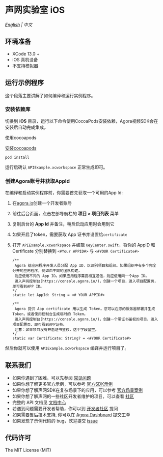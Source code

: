 #  声网实验室 iOS

*[English](README.md) | 中文*

## 环境准备

- XCode 13.0 +
- iOS 真机设备
- 不支持模拟器

## 运行示例程序

这个段落主要讲解了如何编译和运行实例程序。

### 安装依赖库

切换到 **iOS** 目录，运行以下命令使用CocoaPods安装依赖，Agora视频SDK会在安装后自动完成集成。

使用cocoapods

[安装cocoapods](http://t.zoukankan.com/lijiejoy-p-9680485.html)

```
pod install
```

运行后确认 `APIExample.xcworkspace` 正常生成即可。

### 创建Agora账号并获取AppId

在编译和启动实例程序前，你需要首先获取一个可用的App Id:

1. 在[agora.io](https://dashboard.agora.io/signin/)创建一个开发者账号
2. 前往后台页面，点击左部导航栏的 **项目 > 项目列表** 菜单
3. 复制后台的 **App Id** 并备注，稍后启动应用时会用到它
4. 如果开启了token，需要获取 App 证书并设置给`certificate`

5. 打开 `APIExample.xcworkspace` 并编辑 `KeyCenter.swift`，将你的 AppID 和 Certificate 分别替换到 `<#Your APPID#>` 与 `<#YOUR Certificate#>`

    ```
    /**
     Agora 给应用程序开发人员分配 App ID，以识别项目和组织。如果组织中有多个完全分开的应用程序，例如由不同的团队构建，
     则应使用不同的 App ID。如果应用程序需要相互通信，则应使用同一个App ID。
     进入声网控制台(https://console.agora.io/)，创建一个项目，进入项目配置页，即可看到APP ID。
   */
    static let AppId: String = <# YOUR APPID#>

    /**
     Agora 提供 App certificate 用以生成 Token。您可以在您的服务器部署并生成 Token，或者使用控制台生成临时的 Token。
     进入声网控制台(https://console.agora.io/)，创建一个带证书鉴权的项目，进入项目配置页，即可看到APP证书。
     注意：如果项目没有开启证书鉴权，这个字段留空。
    */
    static var Certificate: String? = <#YOUR Certificate#>
    ```

然后你就可以使用 `APIExample.xcworkspace` 编译并运行项目了。

## 联系我们

- 如果你遇到了困难，可以先参阅 [常见问题](https://docs.agora.io/cn/faq)
- 如果你想了解更多官方示例，可以参考 [官方SDK示例](https://github.com/AgoraIO)
- 如果你想了解声网SDK在复杂场景下的应用，可以参考 [官方场景案例](https://github.com/AgoraIO-usecase)
- 如果你想了解声网的一些社区开发者维护的项目，可以查看 [社区](https://github.com/AgoraIO-Community)
- 完整的 API 文档见 [文档中心](https://docs.agora.io/cn/)
- 若遇到问题需要开发者帮助，你可以到 [开发者社区](https://rtcdeveloper.com/) 提问
- 如果需要售后技术支持, 你可以在 [Agora Dashboard](https://dashboard.agora.io) 提交工单
- 如果发现了示例代码的 bug，欢迎提交 [issue](https://github.com/AgoraIO/Basic-Video-Call/issues)

## 代码许可

The MIT License (MIT)

